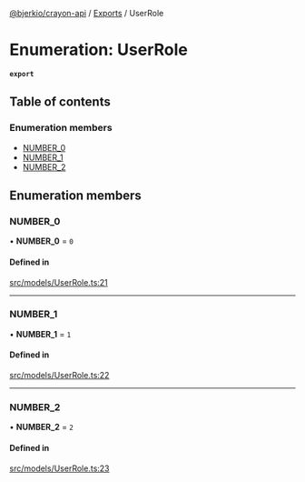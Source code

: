 [@bjerkio/crayon-api](../README.md) / [Exports](../modules.md) / UserRole

# Enumeration: UserRole

**`export`**

## Table of contents

### Enumeration members

- [NUMBER\_0](UserRole.md#number_0)
- [NUMBER\_1](UserRole.md#number_1)
- [NUMBER\_2](UserRole.md#number_2)

## Enumeration members

### NUMBER\_0

• **NUMBER\_0** = `0`

#### Defined in

[src/models/UserRole.ts:21](https://github.com/bjerkio/crayon-api-js/blob/22cd66d/src/models/UserRole.ts#L21)

___

### NUMBER\_1

• **NUMBER\_1** = `1`

#### Defined in

[src/models/UserRole.ts:22](https://github.com/bjerkio/crayon-api-js/blob/22cd66d/src/models/UserRole.ts#L22)

___

### NUMBER\_2

• **NUMBER\_2** = `2`

#### Defined in

[src/models/UserRole.ts:23](https://github.com/bjerkio/crayon-api-js/blob/22cd66d/src/models/UserRole.ts#L23)
